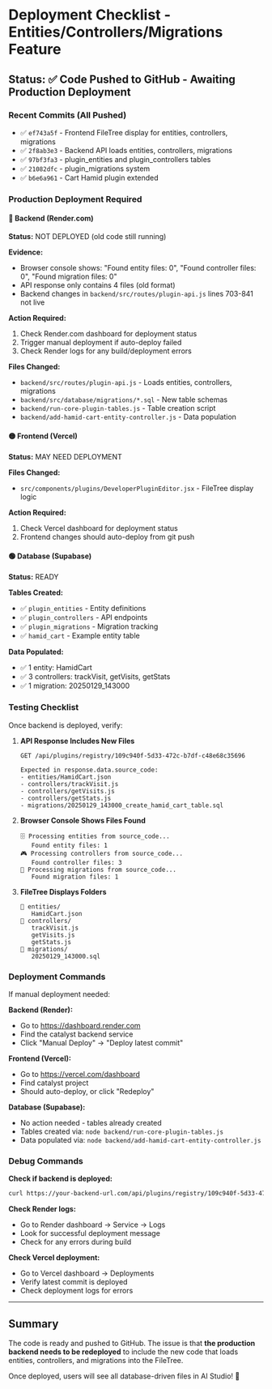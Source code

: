 # Deployment Checklist - Entities/Controllers/Migrations Feature

## Status: ✅ Code Pushed to GitHub - Awaiting Production Deployment

### Recent Commits (All Pushed)
- ✅ `ef743a5f` - Frontend FileTree display for entities, controllers, migrations
- ✅ `2f8ab3e3` - Backend API loads entities, controllers, migrations
- ✅ `97bf3fa3` - plugin_entities and plugin_controllers tables
- ✅ `21082dfc` - plugin_migrations system
- ✅ `b6e6a961` - Cart Hamid plugin extended

### Production Deployment Required

#### 🔴 Backend (Render.com)
**Status:** NOT DEPLOYED (old code still running)

**Evidence:**
- Browser console shows: "Found entity files: 0", "Found controller files: 0", "Found migration files: 0"
- API response only contains 4 files (old format)
- Backend changes in `backend/src/routes/plugin-api.js` lines 703-841 not live

**Action Required:**
1. Check Render.com dashboard for deployment status
2. Trigger manual deployment if auto-deploy failed
3. Check Render logs for any build/deployment errors

**Files Changed:**
- `backend/src/routes/plugin-api.js` - Loads entities, controllers, migrations
- `backend/src/database/migrations/*.sql` - New table schemas
- `backend/run-core-plugin-tables.js` - Table creation script
- `backend/add-hamid-cart-entity-controller.js` - Data population

#### 🟡 Frontend (Vercel)
**Status:** MAY NEED DEPLOYMENT

**Files Changed:**
- `src/components/plugins/DeveloperPluginEditor.jsx` - FileTree display logic

**Action Required:**
1. Check Vercel dashboard for deployment status
2. Frontend changes should auto-deploy from git push

#### 🟢 Database (Supabase)
**Status:** READY

**Tables Created:**
- ✅ `plugin_entities` - Entity definitions
- ✅ `plugin_controllers` - API endpoints
- ✅ `plugin_migrations` - Migration tracking
- ✅ `hamid_cart` - Example entity table

**Data Populated:**
- ✅ 1 entity: HamidCart
- ✅ 3 controllers: trackVisit, getVisits, getStats
- ✅ 1 migration: 20250129_143000

### Testing Checklist

Once backend is deployed, verify:

1. **API Response Includes New Files**
   ```
   GET /api/plugins/registry/109c940f-5d33-472c-b7df-c48e68c35696

   Expected in response.data.source_code:
   - entities/HamidCart.json
   - controllers/trackVisit.js
   - controllers/getVisits.js
   - controllers/getStats.js
   - migrations/20250129_143000_create_hamid_cart_table.sql
   ```

2. **Browser Console Shows Files Found**
   ```
   🗄️ Processing entities from source_code...
      Found entity files: 1
   🎮 Processing controllers from source_code...
      Found controller files: 3
   🔄 Processing migrations from source_code...
      Found migration files: 1
   ```

3. **FileTree Displays Folders**
   ```
   📁 entities/
      HamidCart.json
   📁 controllers/
      trackVisit.js
      getVisits.js
      getStats.js
   📁 migrations/
      20250129_143000.sql
   ```

### Deployment Commands

If manual deployment needed:

**Backend (Render):**
- Go to https://dashboard.render.com
- Find the catalyst backend service
- Click "Manual Deploy" → "Deploy latest commit"

**Frontend (Vercel):**
- Go to https://vercel.com/dashboard
- Find catalyst project
- Should auto-deploy, or click "Redeploy"

**Database (Supabase):**
- No action needed - tables already created
- Tables created via: `node backend/run-core-plugin-tables.js`
- Data populated via: `node backend/add-hamid-cart-entity-controller.js`

### Debug Commands

**Check if backend is deployed:**
```bash
curl https://your-backend-url.com/api/plugins/registry/109c940f-5d33-472c-b7df-c48e68c35696 | jq '.data.source_code[] | select(.name | startswith("entities/"))'
```

**Check Render logs:**
- Go to Render dashboard → Service → Logs
- Look for successful deployment message
- Check for any errors during build

**Check Vercel deployment:**
- Go to Vercel dashboard → Deployments
- Verify latest commit is deployed
- Check deployment logs for errors

---

## Summary

The code is ready and pushed to GitHub. The issue is that **the production backend needs to be redeployed** to include the new code that loads entities, controllers, and migrations into the FileTree.

Once deployed, users will see all database-driven files in AI Studio! 🎉
